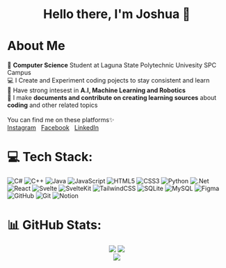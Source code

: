 <h1 align = "center">Hello there, I'm Joshua 🌟</h1>

# About Me
🧠 <b>Computer Science</b> Student at Laguna State Polytechnic Univesity SPC Campus<br>
💻 I Create and Experiment coding pojects to stay consistent and learn<br>
🤖 Have strong intesest in <b>A.I, Machine Learning and Robotics</b><br>
📖 I make <b>documents and contribute on creating learning sources</b> about <b>coding</b> and other related topics<br>
<br>
You can find me on these platforms✨<br>
[Instagram](https://www.instagram.com/dr.j0sh/profilecard/?igsh=MXNxdGY1Nml6OHRxeA==)&nbsp;&nbsp;&nbsp;[Facebook](https://web.facebook.com/joshua.bartolome.906)&nbsp;&nbsp;&nbsp;[LinkedIn](https://www.linkedin.com/in/joshua-bartolome-520b6132a?utm_source=share&utm_campaign=share_via&utm_content=profile&utm_medium=android_app) 


# 💻 Tech Stack:
![C#](https://img.shields.io/badge/c%23-%23239120.svg?style=flat&logo=csharp&logoColor=white) ![C++](https://img.shields.io/badge/c++-%2300599C.svg?style=flat&logo=c%2B%2B&logoColor=white) ![Java](https://img.shields.io/badge/java-%23ED8B00.svg?style=flat&logo=openjdk&logoColor=white) ![JavaScript](https://img.shields.io/badge/javascript-%23323330.svg?style=flat&logo=javascript&logoColor=%23F7DF1E) ![HTML5](https://img.shields.io/badge/html5-%23E34F26.svg?style=flat&logo=html5&logoColor=white) ![CSS3](https://img.shields.io/badge/css3-%231572B6.svg?style=flat&logo=css3&logoColor=white) ![Python](https://img.shields.io/badge/python-3670A0?style=flat&logo=python&logoColor=ffdd54) ![.Net](https://img.shields.io/badge/.NET-5C2D91?style=flat&logo=.net&logoColor=white) ![React](https://img.shields.io/badge/react-%2320232a.svg?style=flat&logo=react&logoColor=%2361DAFB) ![Svelte](https://img.shields.io/badge/svelte-%23f1413d.svg?style=flat&logo=svelte&logoColor=white) ![SvelteKit](https://img.shields.io/badge/sveltekit-%23ff3e00.svg?style=flat&logo=svelte&logoColor=white) ![TailwindCSS](https://img.shields.io/badge/tailwindcss-%2338B2AC.svg?style=flat&logo=tailwind-css&logoColor=white) ![SQLite](https://img.shields.io/badge/sqlite-%2307405e.svg?style=flat&logo=sqlite&logoColor=white) ![MySQL](https://img.shields.io/badge/mysql-4479A1.svg?style=flat&logo=mysql&logoColor=white) ![Figma](https://img.shields.io/badge/figma-%23F24E1E.svg?style=flat&logo=figma&logoColor=white) ![GitHub](https://img.shields.io/badge/github-%23121011.svg?style=flat&logo=github&logoColor=white) ![Git](https://img.shields.io/badge/git-%23F05033.svg?style=flat&logo=git&logoColor=white) ![Notion](https://img.shields.io/badge/Notion-%23000000.svg?style=flat&logo=notion&logoColor=white)
# 📊 GitHub Stats:
<div align="center">
<img src="https://github-readme-stats.vercel.app/api?username=Josh45645&theme=blue_navy&hide_border=false&include_all_commits=false&count_private=false" />

<img src="https://nirzak-streak-stats.vercel.app/?user=Josh45645&theme=blue_navy&hide_border=false" />

<br/>
<img src="https://github-readme-stats.vercel.app/api/top-langs/?username=Josh45645&theme=blue_navy&hide_border=false&include_all_commits=false&count_private=false&layout=compact" />

</div>


